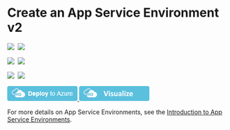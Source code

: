 # Create an App Service Environment v2

<IMG SRC="https://azbotstorage.blob.core.windows.net/badges/201-web-app-asev2-create/PublicLastTestDate.svg" />&nbsp;
<IMG SRC="https://azbotstorage.blob.core.windows.net/badges/201-web-app-asev2-create/PublicDeployment.svg" />&nbsp;

<IMG SRC="https://azbotstorage.blob.core.windows.net/badges/201-web-app-asev2-create/FairfaxLastTestDate.svg" />&nbsp;
<IMG SRC="https://azbotstorage.blob.core.windows.net/badges/201-web-app-asev2-create/FairfaxDeployment.svg" />&nbsp;

<IMG SRC="https://azbotstorage.blob.core.windows.net/badges/201-web-app-asev2-create/BestPracticeResult.svg" />&nbsp;
<IMG SRC="https://azbotstorage.blob.core.windows.net/badges/201-web-app-asev2-create/CredScanResult.svg" />&nbsp;

<a href="https://portal.azure.com/#create/Microsoft.Template/uri/https%3A%2F%2Fraw.githubusercontent.com%2Fazure%2Fazure-quickstart-templates%2Fmaster%2F201-web-app-asev2-create%2Fazuredeploy.json" target="_blank">
    <img src="https://raw.githubusercontent.com/Azure/azure-quickstart-templates/master/1-CONTRIBUTION-GUIDE/images/deploytoazure.png"/>
</a>
<a href="http://armviz.io/#/?load=https%3A%2F%2Fraw.githubusercontent.com%2FAzure%2Fazure-quickstart-templates%2Fmaster%2F201-web-app-asev2-create%2Fazuredeploy.json" target="_blank">
    <img src="https://raw.githubusercontent.com/Azure/azure-quickstart-templates/master/1-CONTRIBUTION-GUIDE/images/visualizebutton.png"/>
</a>

For more details on App Service Environments, see the [Introduction to App Service Environments](https://docs.microsoft.com/en-us/azure/app-service/app-service-environment/intro).

